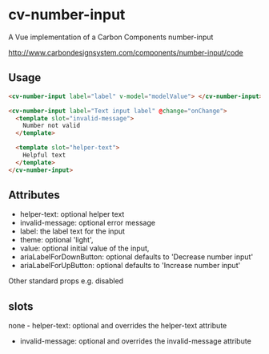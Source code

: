 # cv-number-input

A Vue implementation of a Carbon Components number-input

http://www.carbondesignsystem.com/components/number-input/code

## Usage

```html
<cv-number-input label="label" v-model="modelValue"> </cv-number-input>
```

```html
<cv-number-input label="Text input label" @change="onChange">
  <template slot="invalid-message">
    Number not valid
  </template>

  <template slot="helper-text">
    Helpful text
  </template>
</cv-number-input>
```

## Attributes

- helper-text: optional helper text
- invalid-message: optional error message
- label: the label text for the input
- theme: optional 'light',
- value: optional initial value of the input,
- ariaLabelForDownButton: optional defaults to 'Decrease number input'
- ariaLabelForUpButton: optional defaults to 'Increase number input'

Other standard props e.g. disabled

## slots

none - helper-text: optional and overrides the helper-text attribute

- invalid-message: optional and overrides the invalid-message attribute
